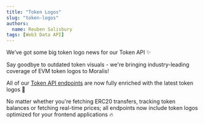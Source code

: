 ```yaml
---
title: "Token Logos"
slug: "token-logos"
authors:
  name: Reuben Salisbury
tags: [Web3 Data API]
---
```


We’ve got some big token logo news for our Token API ✨ 

Say goodbye to outdated token visuals - we're bringing industry-leading coverage of EVM token logos to Moralis!

All of our [Token API endpoints](/web3-data-api/evm/reference/token-api) are now fully enriched with the latest token logos 🤩

No matter whether you're fetching ERC20 transfers, tracking token balances or fetching real-time prices; all endpoints now include token logos optimized for your frontend applications 🔥


